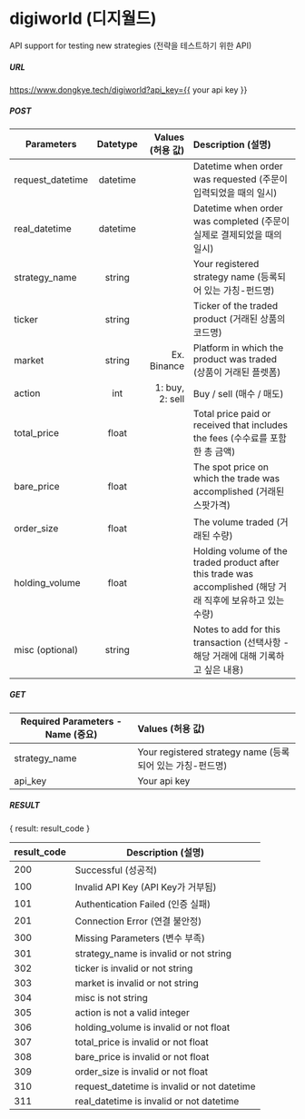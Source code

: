 # digiworld (디지월드)
API support for testing new strategies
(전략을 테스트하기 위한 API)

##### URL

https://www.dongkye.tech/digiworld?api_key={{ your api key }}

##### POST

| Parameters                 | Datetype           | Values (허용 값) | Description (설명) |
| -------------------------- |:------------------:| ---------------:|:------------|
| request_datetime           | datetime           |                 | Datetime when order was requested (주문이 입력되었을 때의 일시) |
| real_datetime              | datetime           |                 | Datetime when order was completed (주문이 실제로 결제되었을 때의 일시) |
| strategy_name              | string             |                 | Your registered strategy name (등록되어 있는 가칭-펀드명) |
| ticker                     | string             |                 | Ticker of the traded product (거래된 상품의 코드명) |
| market                     | string             | Ex. Binance     | Platform in which the product was traded (상품이 거래된 플렛폼) |
| action                     | int                | 1: buy, 2: sell | Buy / sell (매수 / 매도) |
| total_price                | float              |                 | Total price paid or received that includes the fees (수수료를 포함한 총 금액) |
| bare_price                 | float              |                 | The spot price on which the trade was accomplished (거래된 스팟가격) |
| order_size                 | float              |                 | The volume traded (거래된 수량) |
| holding_volume             | float              |                 | Holding volume of the traded product after this trade was accomplished (해당 거래 직후에 보유하고 있는 수량) |
| misc (optional)            | string             |                 | Notes to add for this transaction (선택사항 - 해당 거래에 대해 기록하고 싶은 내용) |

##### GET

| Required Parameters - Name (중요) | Values (허용 값)                                  |
| -------------------------- |:--------------------------------------------------------|
| strategy_name              | Your registered strategy name (등록되어 있는 가칭-펀드명) |
| api_key                    | Your api key                                            |

##### RESULT

{ result: result_code }

| result_code | Description (설명)                           |
|-------------|----------------------------------------------|
|200          | Successful (성공적)                           |
|100          | Invalid API Key (API Key가 거부됨)            |
|101          | Authentication Failed (인증 실패)             |
|201          | Connection Error (연결 불안정)                |
|300          | Missing Parameters (변수 부족)                |
|301          | strategy_name is invalid or not string       |
|302          | ticker is invalid or not string              |
|303          | market is invalid or not string              |
|304          | misc is not string                           |
|305          | action is not a valid integer                |
|306          | holding_volume is invalid or not float       |
|307          | total_price is invalid or not float          |
|308          | bare_price is invalid or not float           |
|309          | order_size is invalid or not float           |
|310          | request_datetime is invalid or not datetime  |
|311          | real_datetime is invalid or not datetime     |

